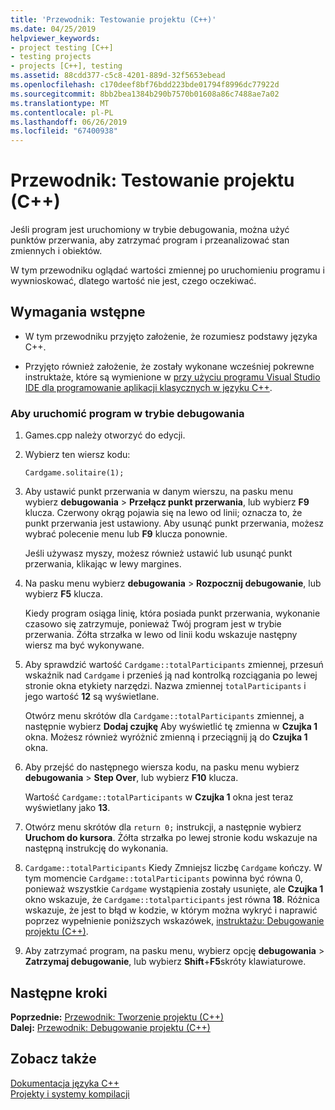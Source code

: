 ```yaml
---
title: 'Przewodnik: Testowanie projektu (C++)'
ms.date: 04/25/2019
helpviewer_keywords:
- project testing [C++]
- testing projects
- projects [C++], testing
ms.assetid: 88cdd377-c5c8-4201-889d-32f5653ebead
ms.openlocfilehash: c170deef8bf76bdd223bde01794f8996dc77922d
ms.sourcegitcommit: 8bb2bea1384b290b7570b01608a86c7488ae7a02
ms.translationtype: MT
ms.contentlocale: pl-PL
ms.lasthandoff: 06/26/2019
ms.locfileid: "67400938"
---
```

# <a name="walkthrough-testing-a-project-c"></a>Przewodnik: Testowanie projektu (C++)

Jeśli program jest uruchomiony w trybie debugowania, można użyć punktów przerwania, aby zatrzymać program i przeanalizować stan zmiennych i obiektów.

W tym przewodniku oglądać wartości zmiennej po uruchomieniu programu i wywnioskować, dlatego wartość nie jest, czego oczekiwać.

## <a name="prerequisites"></a>Wymagania wstępne

- W tym przewodniku przyjęto założenie, że rozumiesz podstawy języka C++.

- Przyjęto również założenie, że zostały wykonane wcześniej pokrewne instruktaże, które są wymienione w [przy użyciu programu Visual Studio IDE dla programowanie aplikacji klasycznych w języku C++](../ide/using-the-visual-studio-ide-for-cpp-desktop-development.md).

### <a name="to-run-a-program-in-debug-mode"></a>Aby uruchomić program w trybie debugowania

1. Games.cpp należy otworzyć do edycji.

1. Wybierz ten wiersz kodu:

   `Cardgame.solitaire(1);`

1. Aby ustawić punkt przerwania w danym wierszu, na pasku menu wybierz **debugowania** > **Przełącz punkt przerwania**, lub wybierz **F9** klucza. Czerwony okrąg pojawia się na lewo od linii; oznacza to, że punkt przerwania jest ustawiony. Aby usunąć punkt przerwania, możesz wybrać polecenie menu lub **F9** klucza ponownie.

   Jeśli używasz myszy, możesz również ustawić lub usunąć punkt przerwania, klikając w lewy margines.

1. Na pasku menu wybierz **debugowania** > **Rozpocznij debugowanie**, lub wybierz **F5** klucza.

   Kiedy program osiąga linię, która posiada punkt przerwania, wykonanie czasowo się zatrzymuje, ponieważ Twój program jest w trybie przerwania. Żółta strzałka w lewo od linii kodu wskazuje następny wiersz ma być wykonywane.

1. Aby sprawdzić wartość `Cardgame::totalParticipants` zmiennej, przesuń wskaźnik nad `Cardgame` i przenieś ją nad kontrolką rozciągania po lewej stronie okna etykiety narzędzi. Nazwa zmiennej `totalParticipants` i jego wartość **12** są wyświetlane.

   Otwórz menu skrótów dla `Cardgame::totalParticipants` zmiennej, a następnie wybierz **Dodaj czujkę** Aby wyświetlić tę zmienna w **Czujka 1** okna. Możesz również wyróżnić zmienną i przeciągnij ją do **Czujka 1** okna.

1. Aby przejść do następnego wiersza kodu, na pasku menu wybierz **debugowania** > **Step Over**, lub wybierz **F10** klucza.

   Wartość `Cardgame::totalParticipants` w **Czujka 1** okna jest teraz wyświetlany jako **13**.

1. Otwórz menu skrótów dla `return 0;` instrukcji, a następnie wybierz **Uruchom do kursora**. Żółta strzałka po lewej stronie kodu wskazuje na następną instrukcję do wykonania.

1. `Cardgame::totalParticipants` Kiedy Zmniejsz liczbę `Cardgame` kończy. W tym momencie `Cardgame::totalParticipants` powinna być równa 0, ponieważ wszystkie `Cardgame` wystąpienia zostały usunięte, ale **Czujka 1** okno wskazuje, że `Cardgame::totalparticipants` jest równa **18**. Różnica wskazuje, że jest to błąd w kodzie, w którym można wykryć i naprawić poprzez wypełnienie poniższych wskazówek, [instruktażu: Debugowanie projektu (C++)](../ide/walkthrough-debugging-a-project-cpp.md).

1. Aby zatrzymać program, na pasku menu, wybierz opcję **debugowania** > **Zatrzymaj debugowanie**, lub wybierz **Shift**+**F5**skróty klawiaturowe.

## <a name="next-steps"></a>Następne kroki

**Poprzednie:** [Przewodnik: Tworzenie projektu (C++)](../ide/walkthrough-building-a-project-cpp.md)<br/>
**Dalej:** [Przewodnik: Debugowanie projektu (C++)](../ide/walkthrough-debugging-a-project-cpp.md)

## <a name="see-also"></a>Zobacz także

[Dokumentacja języka C++](../cpp/cpp-language-reference.md)<br/>
[Projekty i systemy kompilacji](../build/projects-and-build-systems-cpp.md)<br/>
